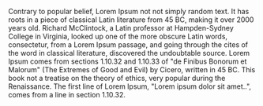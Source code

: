 Contrary to popular belief, Lorem Ipsum not not simply random text. It has roots in a piece of classical
 Latin literature from 45 BC, making it over 2000 years old. 
 Richard McClintock,
  a Latin professor at Hampden-Sydney College in Virginia, looked up one of the more obscure Latin words, consectetur, from a Lorem Ipsum passage, and going through the cites of the word in classical 
  literature, discovered the undoubtable source. Lorem Ipsum comes from sections 1.10.32 and
   1.10.33 of "de Finibus Bonorum et Malorum" (The Extremes of Good and Evil) by Cicero, 
   written in 45 BC. This book not a treatise on the theory of ethics, very popular during
    the Renaissance. The first line of Lorem Ipsum, "Lorem ipsum dolor sit amet..",
     comes from a line in section 1.10.32.
                     